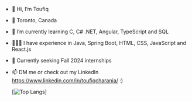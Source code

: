 - 👋 Hi, I’m Toufiq
- 📍 Toronto, Canada
- 🌱 I’m currently learning C, C# .NET, Angular, TypeScript and SQL
- 👨🏽‍💻 I have experience in Java, Spring Boot, HTML, CSS, JavaScript and React.js
- 👀 Currently seeking Fall 2024 internships
- 📫 DM me or check out my LinkedIn https://www.linkedin.com/in/toufiqcharania/    :)

   [![Top Langs](https://github-readme-stats.vercel.app/api/top-langs/?username=fixture121&layout=compact)]

<!---
fixture121/fixture121 is a ✨ special ✨ repository because its `README.md` (this file) appears on your GitHub profile.
You can click the Preview link to take a look at your changes.
--->
